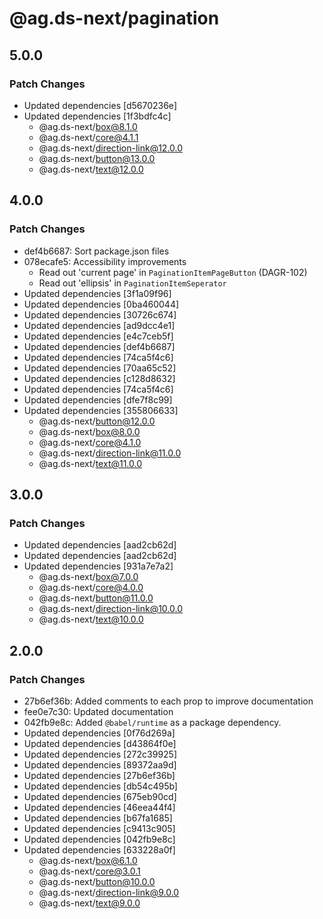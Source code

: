 # @ag.ds-next/pagination

## 5.0.0

### Patch Changes

- Updated dependencies [d5670236e]
- Updated dependencies [1f3bdfc4c]
  - @ag.ds-next/box@8.1.0
  - @ag.ds-next/core@4.1.1
  - @ag.ds-next/direction-link@12.0.0
  - @ag.ds-next/button@13.0.0
  - @ag.ds-next/text@12.0.0

## 4.0.0

### Patch Changes

- def4b6687: Sort package.json files
- 078ecafe5: Accessibility improvements
  - Read out 'current page' in `PaginationItemPageButton` (DAGR-102)
  - Read out 'ellipsis' in `PaginationItemSeperator`
- Updated dependencies [3f1a09f96]
- Updated dependencies [0ba460044]
- Updated dependencies [30726c674]
- Updated dependencies [ad9dcc4e1]
- Updated dependencies [e4c7ceb5f]
- Updated dependencies [def4b6687]
- Updated dependencies [74ca5f4c6]
- Updated dependencies [70aa65c52]
- Updated dependencies [c128d8632]
- Updated dependencies [74ca5f4c6]
- Updated dependencies [dfe7f8c99]
- Updated dependencies [355806633]
  - @ag.ds-next/button@12.0.0
  - @ag.ds-next/box@8.0.0
  - @ag.ds-next/core@4.1.0
  - @ag.ds-next/direction-link@11.0.0
  - @ag.ds-next/text@11.0.0

## 3.0.0

### Patch Changes

- Updated dependencies [aad2cb62d]
- Updated dependencies [aad2cb62d]
- Updated dependencies [931a7e7a2]
  - @ag.ds-next/box@7.0.0
  - @ag.ds-next/core@4.0.0
  - @ag.ds-next/button@11.0.0
  - @ag.ds-next/direction-link@10.0.0
  - @ag.ds-next/text@10.0.0

## 2.0.0

### Patch Changes

- 27b6ef36b: Added comments to each prop to improve documentation
- fee0e7c30: Updated documentation
- 042fb9e8c: Added `@babel/runtime` as a package dependency.
- Updated dependencies [0f76d269a]
- Updated dependencies [d43864f0e]
- Updated dependencies [272c39925]
- Updated dependencies [89372aa9d]
- Updated dependencies [27b6ef36b]
- Updated dependencies [db54c495b]
- Updated dependencies [675eb90cd]
- Updated dependencies [46eea44f4]
- Updated dependencies [b67fa1685]
- Updated dependencies [c9413c905]
- Updated dependencies [042fb9e8c]
- Updated dependencies [633228a0f]
  - @ag.ds-next/box@6.1.0
  - @ag.ds-next/core@3.0.1
  - @ag.ds-next/button@10.0.0
  - @ag.ds-next/direction-link@9.0.0
  - @ag.ds-next/text@9.0.0
